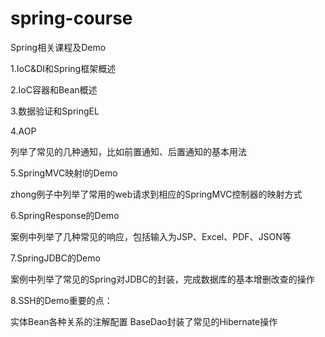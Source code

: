 # spring-course
Spring相关课程及Demo

1.IoC&DI和Spring框架概述

2.IoC容器和Bean概述

3.数据验证和SpringEL

4.AOP

列举了常见的几种通知，比如前置通知、后置通知的基本用法

5.SpringMVC映射l的Demo

zhong例子中列举了常用的web请求到相应的SpringMVC控制器的映射方式

6.SpringResponse的Demo

案例中列举了几种常见的响应，包括输入为JSP、Excel、PDF、JSON等

7.SpringJDBC的Demo

案例中列举了常见的Spring对JDBC的封装，完成数据库的基本增删改查的操作

8.SSH的Demo重要的点：

实体Bean各种关系的注解配置
BaseDao封装了常见的Hibernate操作
